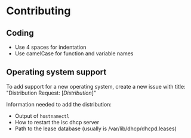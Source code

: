 # Contributing

## Coding

- Use 4 spaces for indentation
- Use camelCase for function and variable names

## Operating system support

To add support for a new operating system, create a new issue with title: "Distribution Request: [_Distribution_]"

Information needed to add the distribution:

- Output of `hostnamectl`
- How to restart the isc dhcp server
- Path to the lease database (usually is /var/lib/dhcp/dhcpd.leases)
